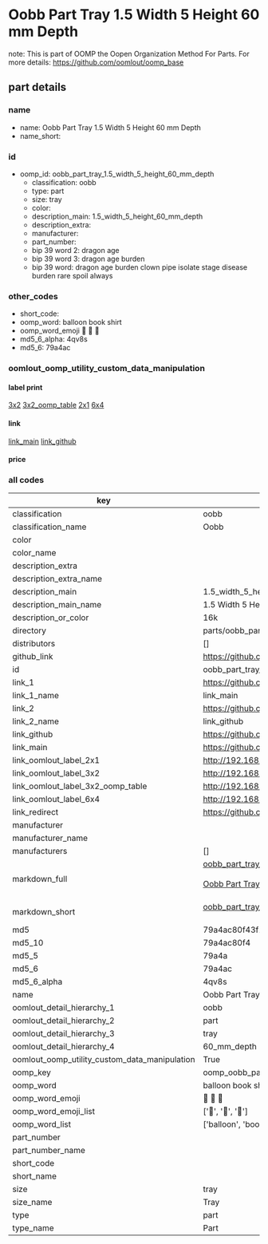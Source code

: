 # Oobb Part Tray 1.5 Width 5 Height 60 mm Depth  

note: This is part of OOMP the Oopen Organization Method For Parts. For more details: https://github.com/oomlout/oomp_base

##  part details
  







### name
* name: Oobb Part Tray 1.5 Width 5 Height 60 mm Depth
* name_short: 
### id
* oomp_id: oobb_part_tray_1.5_width_5_height_60_mm_depth
  * classification: oobb
  * type: part
  * size: tray
  * color: 
  * description_main: 1.5_width_5_height_60_mm_depth
  * description_extra: 
  * manufacturer: 
  * part_number: 
  * bip 39 word 2: dragon age
  * bip 39 word 3: dragon age burden
  * bip 39 word: dragon age burden clown pipe isolate stage disease burden rare spoil always

### other_codes
* short_code: 
* oomp_word: balloon book shirt
* oomp_word_emoji :balloon: :book: :shirt:
* md5_6_alpha: 4qv8s
* md5_6: 79a4ac






### oomlout_oomp_utility_custom_data_manipulation
#### label print
[3x2](http://192.168.1.245:1112/?label=oomp%204qv8s)
[3x2_oomp_table](http://192.168.1.108:1112/?label=oomp%204qv8s)
[2x1](http://192.168.1.242:1112/?label=oomp%204qv8s)
[6x4](http://192.168.1.55:1112/?label=oomp%204qv8s)    

#### link

[link_main](https://github.com/oomlout/oomlout_oomp_version_1_messy/tree/main/parts/oobb_part_tray_1.5_width_5_height_60_mm_depth) [link_github](https://github.com/oomlout/oomlout_oomp_version_1_messy/tree/main/parts/oobb_part_tray_1.5_width_5_height_60_mm_depth)                             

#### price







### all codes 
| key | value |  
| --- | --- |  
| classification | oobb |  
| classification_name | Oobb |  
| color |  |  
| color_name |  |  
| description_extra |  |  
| description_extra_name |  |  
| description_main | 1.5_width_5_height_60_mm_depth |  
| description_main_name | 1.5 Width 5 Height 60 mm Depth |  
| description_or_color | 16k |  
| directory | parts/oobb_part_tray_1.5_width_5_height_60_mm_depth |  
| distributors | [] |  
| github_link | https://github.com/oomlout/oomlout_oomp_part_src/tree/main/parts/oobb_part_tray_1.5_width_5_height_60_mm_depth |  
| id | oobb_part_tray_1.5_width_5_height_60_mm_depth |  
| link_1 | https://github.com/oomlout/oomlout_oomp_version_1_messy/tree/main/parts/oobb_part_tray_1.5_width_5_height_60_mm_depth |  
| link_1_name | link_main |  
| link_2 | https://github.com/oomlout/oomlout_oomp_version_1_messy/tree/main/parts/oobb_part_tray_1.5_width_5_height_60_mm_depth |  
| link_2_name | link_github |  
| link_github | https://github.com/oomlout/oomlout_oomp_version_1_messy/tree/main/parts/oobb_part_tray_1.5_width_5_height_60_mm_depth |  
| link_main | https://github.com/oomlout/oomlout_oomp_version_1_messy/tree/main/parts/oobb_part_tray_1.5_width_5_height_60_mm_depth |  
| link_oomlout_label_2x1 | http://192.168.1.242:1112/?label=oomp%204qv8s |  
| link_oomlout_label_3x2 | http://192.168.1.245:1112/?label=oomp%204qv8s |  
| link_oomlout_label_3x2_oomp_table | http://192.168.1.108:1112/?label=oomp%204qv8s |  
| link_oomlout_label_6x4 | http://192.168.1.55:1112/?label=oomp%204qv8s |  
| link_redirect | https://github.com/oomlout/oomlout_oomp_version_1_messy/tree/main/parts/oobb_part_tray_1.5_width_5_height_60_mm_depth |  
| manufacturer |  |  
| manufacturer_name |  |  
| manufacturers | [] |  
| markdown_full | [oobb_part_tray_1.5_width_5_height_60_mm_depth](none)<br>[](none)<br>[Oobb Part Tray 1.5 Width 5 Height 60 Mm Depth](none)<br><br> |  
| markdown_short | [oobb_part_tray_1.5_width_5_height_60_mm_depth](none)<br><br> |  
| md5 | 79a4ac80f43f1a85da52a2c03d013210 |  
| md5_10 | 79a4ac80f4 |  
| md5_5 | 79a4a |  
| md5_6 | 79a4ac |  
| md5_6_alpha | 4qv8s |  
| name | Oobb Part Tray 1.5 Width 5 Height 60 mm Depth |  
| oomlout_detail_hierarchy_1 | oobb |  
| oomlout_detail_hierarchy_2 | part |  
| oomlout_detail_hierarchy_3 | tray |  
| oomlout_detail_hierarchy_4 | 60_mm_depth |  
| oomlout_oomp_utility_custom_data_manipulation | True |  
| oomp_key | oomp_oobb_part_tray_1.5_width_5_height_60_mm_depth |  
| oomp_word | balloon book shirt |  
| oomp_word_emoji | :balloon: :book: :shirt: |  
| oomp_word_emoji_list | [':balloon:', ':book:', ':shirt:'] |  
| oomp_word_list | ['balloon', 'book', 'shirt'] |  
| part_number |  |  
| part_number_name |  |  
| short_code |  |  
| short_name |  |  
| size | tray |  
| size_name | Tray |  
| type | part |  
| type_name | Part |  
